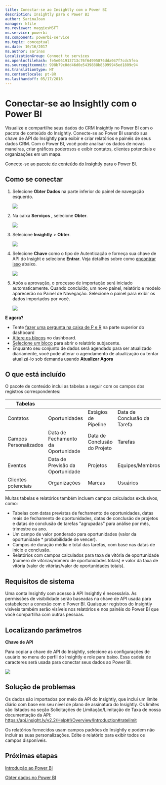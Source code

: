 ```yaml
---
title: Conectar-se ao Insightly com o Power BI
description: Insightly para o Power BI
author: SarinaJoan
manager: kfile
ms.reviewer: maggiesMSFT
ms.service: powerbi
ms.component: powerbi-service
ms.topic: conceptual
ms.date: 10/16/2017
ms.author: sarinas
LocalizationGroup: Connect to services
ms.openlocfilehash: fe5e061913713c76f64995876dda047f7cdc5fea
ms.sourcegitcommit: 998b79c0dd46d0e5439888b83999945ed1809c94
ms.translationtype: HT
ms.contentlocale: pt-BR
ms.lasthandoff: 05/17/2018
---
```

# <a name="connect-to-insightly-with-power-bi"></a>Conectar-se ao Insightly com o Power BI
Visualize e compartilhe seus dados do CRM Insightly no Power BI com o pacote de conteúdo do Insightly. Conecte-se ao Power BI usando sua chave de API do Insightly para exibir e criar relatórios e painéis de seus dados CRM. Com o Power BI, você pode analisar os dados de novas maneiras, criar gráficos poderosos e exibir contatos, clientes potenciais e organizações em um mapa.

Conecte-se ao [pacote de conteúdo do Insightly](https://app.powerbi.com/getdata/services/insightly) para o Power BI.

## <a name="how-to-connect"></a>Como se conectar
1. Selecione **Obter Dados** na parte inferior do painel de navegação esquerdo.
   
   ![](media/service-connect-to-insightly/getdata.png)
2. Na caixa **Serviços** , selecione **Obter**.
   
   ![](media/service-connect-to-insightly/services.png)
3. Selecione **Insightly** \>  **Obter**.
   
   ![](media/service-connect-to-insightly/insightly.png)
4. Selecione **Chave** como o tipo de Autenticação e forneça sua chave de API do Insight e selecione **Entrar**. Veja detalhes sobre como [encontrar isso](#FindingParams) abaixo.
   
   ![](media/service-connect-to-insightly/creds.png)
5. Após a aprovação, o processo de importação será iniciado automaticamente. Quando concluído, um novo painel, relatório e modelo aparecerão no Painel de Navegação. Selecione o painel para exibir os dados importados por você.
   
     ![](media/service-connect-to-insightly/dashboard.png)

**E agora?**

* Tente [fazer uma pergunta na caixa de P e R](power-bi-q-and-a.md) na parte superior do dashboard
* [Altere os blocos](service-dashboard-edit-tile.md) no dashboard.
* [Selecione um bloco](service-dashboard-tiles.md) para abrir o relatório subjacente.
* Enquanto seu conjunto de dados será agendado para ser atualizado diariamente, você pode alterar o agendamento de atualização ou tentar atualizá-lo sob demanda usando **Atualizar Agora**

## <a name="whats-included"></a>O que está incluído
O pacote de conteúdo inclui as tabelas a seguir com os campos dos registros correspondentes:

| Tabelas |  |  |  |
| --- | --- | --- | --- |
| Contatos |Oportunidades |Estágios de Pipeline |Data de Conclusão da Tarefa |
| Campos Personalizados |Data de Fechamento da Oportunidade |Data de Conclusão do Projeto |Tarefas |
| Eventos |Data de Previsão da Oportunidade |Projetos |Equipes/Membros |
| Clientes potenciais |Organizações |Marcas |Usuários |

Muitas tabelas e relatórios também incluem campos calculados exclusivos, como:  

* Tabelas com datas previstas de fechamento de oportunidades, datas reais de fechamento de oportunidades, datas de conclusão de projetos e datas de conclusão de tarefas "agrupadas" para análise por mês, trimestre ou ano.  
* Um campo de valor ponderado para oportunidades (valor da oportunidade * probabilidade de vencer).  
* Campos de duração média e total das tarefas, com base nas datas de início e conclusão.  
* Relatórios com campos calculados para taxa de vitória de oportunidade (número de vitórias/número de oportunidades totais) e valor da taxa de vitória (valor de vitórias/valor de oportunidades totais).  

## <a name="system-requirements"></a>Requisitos de sistema
Uma conta Insightly com acesso à API Insightly é necessária. As permissões de visibilidade serão baseadas na chave de API usada para estabelecer a conexão com o Power BI. Quaisquer registros do Insightly visíveis também serão visíveis nos relatórios e nos painéis do Power BI que você compartilha com outras pessoas.

<a name="FindingParams"></a>

## <a name="finding-parameters"></a>Localizando parâmetros
**Chave de API**

Para copiar a chave de API do Insightly, selecione as configurações de usuário no menu do perfil do Insightly e role para baixo. Essa cadeia de caracteres será usada para conectar seus dados ao Power BI.

![](media/service-connect-to-insightly/findapi.png)

## <a name="troubleshooting"></a>Solução de problemas
Os dados são importados por meio da API do Insightly, que inclui um limite diário com base em seu nível de plano de assinatura do Insightly. Os limites são listados na seção Solicitações de Limitação/Limitação de Taxa de nossa documentação da API: https://api.insight.ly/v2.2/Help#!/Overview/Introduction#ratelimit

Os relatórios fornecidos usam campos padrões do Insightly e podem não incluir as suas personalizações. Edite o relatório para exibir todos os campos disponíveis.

## <a name="next-steps"></a>Próximas etapas
[Introdução ao Power BI](service-get-started.md)

[Obter dados no Power BI](service-get-data.md)

